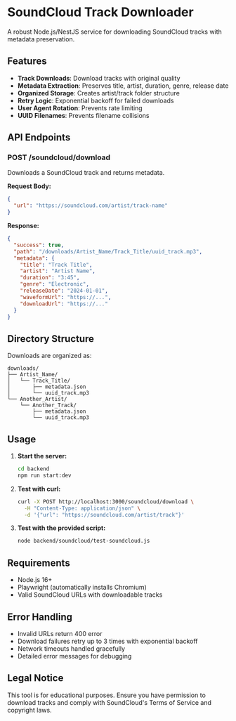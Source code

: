 # SoundCloud Track Downloader

A robust Node.js/NestJS service for downloading SoundCloud tracks with metadata preservation.

## Features

- **Track Downloads**: Download tracks with original quality
- **Metadata Extraction**: Preserves title, artist, duration, genre, release date
- **Organized Storage**: Creates artist/track folder structure
- **Retry Logic**: Exponential backoff for failed downloads
- **User Agent Rotation**: Prevents rate limiting
- **UUID Filenames**: Prevents filename collisions

## API Endpoints

### POST /soundcloud/download

Downloads a SoundCloud track and returns metadata.

**Request Body:**
```json
{
  "url": "https://soundcloud.com/artist/track-name"
}
```

**Response:**
```json
{
  "success": true,
  "path": "/downloads/Artist_Name/Track_Title/uuid_track.mp3",
  "metadata": {
    "title": "Track Title",
    "artist": "Artist Name",
    "duration": "3:45",
    "genre": "Electronic",
    "releaseDate": "2024-01-01",
    "waveformUrl": "https://...",
    "downloadUrl": "https://..."
  }
}
```

## Directory Structure

Downloads are organized as:
```
downloads/
├── Artist_Name/
│   └── Track_Title/
│       ├── metadata.json
│       └── uuid_track.mp3
└── Another_Artist/
    └── Another_Track/
        ├── metadata.json
        └── uuid_track.mp3
```

## Usage

1. **Start the server:**
   ```bash
   cd backend
   npm run start:dev
   ```

2. **Test with curl:**
   ```bash
   curl -X POST http://localhost:3000/soundcloud/download \
     -H "Content-Type: application/json" \
     -d '{"url": "https://soundcloud.com/artist/track"}'
   ```

3. **Test with the provided script:**
   ```bash
   node backend/soundcloud/test-soundcloud.js
   ```

## Requirements

- Node.js 16+
- Playwright (automatically installs Chromium)
- Valid SoundCloud URLs with downloadable tracks

## Error Handling

- Invalid URLs return 400 error
- Download failures retry up to 3 times with exponential backoff
- Network timeouts handled gracefully
- Detailed error messages for debugging

## Legal Notice

This tool is for educational purposes. Ensure you have permission to download tracks and comply with SoundCloud's Terms of Service and copyright laws.
